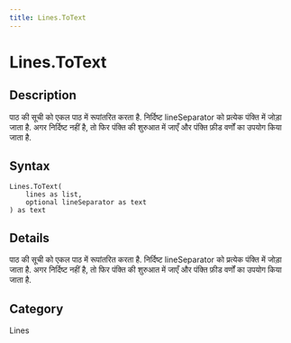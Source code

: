 ```yaml
---
title: Lines.ToText
---
```


# Lines.ToText


## Description

पाठ की सूची को एकल पाठ में रूपांतरित करता है.  निर्दिष्ट lineSeparator को प्रत्येक पंक्ति में जोड़ा जाता है.  अगर निर्दिष्ट नहीं है, तो फिर पंक्ति की शुरुआत में जाएँ और पंक्ति फ़ीड वर्णों का उपयोग किया जाता है.


## Syntax

```powerquery
Lines.ToText(
    lines as list,
    optional lineSeparator as text
) as text
```


## Details

पाठ की सूची को एकल पाठ में रूपांतरित करता है.  निर्दिष्ट lineSeparator को प्रत्येक पंक्ति में जोड़ा जाता है.  अगर निर्दिष्ट नहीं है, तो फिर पंक्ति की शुरुआत में जाएँ और पंक्ति फ़ीड वर्णों का उपयोग किया जाता है.



## Category
Lines
